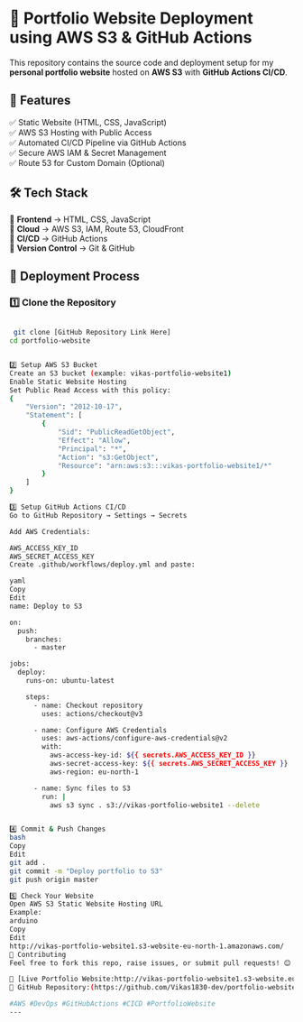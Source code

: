 # 🚀 Portfolio Website Deployment using AWS S3 & GitHub Actions  

This repository contains the source code and deployment setup for my **personal portfolio website** hosted on **AWS S3** with **GitHub Actions CI/CD**.  

## 🌟 Features  
✅ Static Website (HTML, CSS, JavaScript)  
✅ AWS S3 Hosting with Public Access  
✅ Automated CI/CD Pipeline via GitHub Actions  
✅ Secure AWS IAM & Secret Management  
✅ Route 53 for Custom Domain (Optional)  

## 🛠 Tech Stack  
🔹 **Frontend** → HTML, CSS, JavaScript  
🔹 **Cloud** → AWS S3, IAM, Route 53, CloudFront  
🔹 **CI/CD** → GitHub Actions  
🔹 **Version Control** → Git & GitHub  

## 🚀 Deployment Process  
### 1️⃣ **Clone the Repository**  
```bash

 git clone [GitHub Repository Link Here]
cd portfolio-website


2️⃣ Setup AWS S3 Bucket
Create an S3 bucket (example: vikas-portfolio-website1)
Enable Static Website Hosting
Set Public Read Access with this policy:
{
    "Version": "2012-10-17",
    "Statement": [
        {
            "Sid": "PublicReadGetObject",
            "Effect": "Allow",
            "Principal": "*",
            "Action": "s3:GetObject",
            "Resource": "arn:aws:s3:::vikas-portfolio-website1/*"
        }
    ]
}

3️⃣ Setup GitHub Actions CI/CD
Go to GitHub Repository → Settings → Secrets

Add AWS Credentials:

AWS_ACCESS_KEY_ID
AWS_SECRET_ACCESS_KEY
Create .github/workflows/deploy.yml and paste:

yaml
Copy
Edit
name: Deploy to S3

on:
  push:
    branches:
      - master

jobs:
  deploy:
    runs-on: ubuntu-latest

    steps:
      - name: Checkout repository
        uses: actions/checkout@v3

      - name: Configure AWS Credentials
        uses: aws-actions/configure-aws-credentials@v2
        with:
          aws-access-key-id: ${{ secrets.AWS_ACCESS_KEY_ID }}
          aws-secret-access-key: ${{ secrets.AWS_SECRET_ACCESS_KEY }}
          aws-region: eu-north-1

      - name: Sync files to S3
        run: |
          aws s3 sync . s3://vikas-portfolio-website1 --delete


4️⃣ Commit & Push Changes
bash
Copy
Edit
git add .
git commit -m "Deploy portfolio to S3"
git push origin master

5️⃣ Check Your Website
Open AWS S3 Static Website Hosting URL
Example:
arduino
Copy
Edit
http://vikas-portfolio-website1.s3-website-eu-north-1.amazonaws.com/
📌 Contributing
Feel free to fork this repo, raise issues, or submit pull requests! 😊

🔗 [Live Portfolio Website:http://vikas-portfolio-website1.s3-website.eu-north-1.amazonaws.com/]
🔗 GitHub Repository:(https://github.com/Vikas1830-dev/portfolio-website)]

#AWS #DevOps #GitHubActions #CICD #PortfolioWebsite
---
